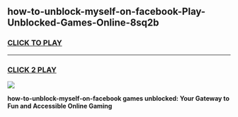 
## how-to-unblock-myself-on-facebook-Play-Unblocked-Games-Online-8sq2b
<h3>
<a href="https://premium76.site?title=how-to-unblock-myself-on-facebook&ref=25A">CLICK TO PLAY</a></h3>
<hr>

<h3>
<a href="https://premium76.site?title=how-to-unblock-myself-on-facebook&ref=25A">CLICK 2 PLAY</a>
  
</h3>

<a href="https://premium76.site?title=how-to-unblock-myself-on-facebook&ref=25A"><img src="https://clearcache.store/games.png"></a>


**how-to-unblock-myself-on-facebook games unblocked: Your Gateway to Fun and Accessible Online Gaming**
